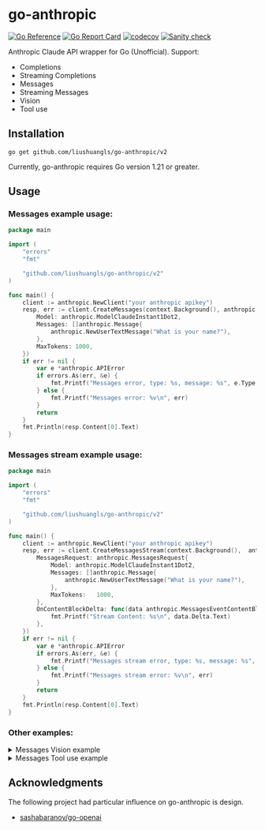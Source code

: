 # go-anthropic

[![Go Reference](https://pkg.go.dev/badge/github.com/liushuangls/go-anthropic.svg)](https://pkg.go.dev/github.com/liushuangls/go-anthropic)
[![Go Report Card](https://goreportcard.com/badge/github.com/liushuangls/go-anthropic)](https://goreportcard.com/report/github.com/liushuangls/go-anthropic)
[![codecov](https://codecov.io/gh/liushuangls/go-anthropic/graph/badge.svg?token=O6JSAOZORX)](https://codecov.io/gh/liushuangls/go-anthropic)
[![Sanity check](https://github.com/liushuangls/go-anthropic/actions/workflows/pr.yml/badge.svg)](https://github.com/liushuangls/go-anthropic/actions/workflows/pr.yml)

Anthropic Claude API wrapper for Go (Unofficial). Support:

- Completions
- Streaming Completions
- Messages
- Streaming Messages
- Vision
- Tool use

## Installation

```
go get github.com/liushuangls/go-anthropic/v2
```

Currently, go-anthropic requires Go version 1.21 or greater.

## Usage

### Messages example usage:

```go
package main

import (
	"errors"
	"fmt"

	"github.com/liushuangls/go-anthropic/v2"
)

func main() {
	client := anthropic.NewClient("your anthropic apikey")
	resp, err := client.CreateMessages(context.Background(), anthropic.MessagesRequest{
		Model: anthropic.ModelClaudeInstant1Dot2,
		Messages: []anthropic.Message{
			anthropic.NewUserTextMessage("What is your name?"),
		},
		MaxTokens: 1000,
	})
	if err != nil {
		var e *anthropic.APIError
		if errors.As(err, &e) {
			fmt.Printf("Messages error, type: %s, message: %s", e.Type, e.Message)
		} else {
			fmt.Printf("Messages error: %v\n", err)
        }
		return
	}
	fmt.Println(resp.Content[0].Text)
}
```

### Messages stream example usage:

```go
package main

import (
	"errors"
	"fmt"

	"github.com/liushuangls/go-anthropic/v2"
)

func main() {
	client := anthropic.NewClient("your anthropic apikey")
	resp, err := client.CreateMessagesStream(context.Background(),  anthropic.MessagesStreamRequest{
		MessagesRequest: anthropic.MessagesRequest{
			Model: anthropic.ModelClaudeInstant1Dot2,
			Messages: []anthropic.Message{
				anthropic.NewUserTextMessage("What is your name?"),
			},
			MaxTokens:   1000,
		},
		OnContentBlockDelta: func(data anthropic.MessagesEventContentBlockDeltaData) {
			fmt.Printf("Stream Content: %s\n", data.Delta.Text)
		},
	})
	if err != nil {
		var e *anthropic.APIError
		if errors.As(err, &e) {
			fmt.Printf("Messages stream error, type: %s, message: %s", e.Type, e.Message)
		} else {
			fmt.Printf("Messages stream error: %v\n", err)
        }
		return
	}
	fmt.Println(resp.Content[0].Text)
}
```

### Other examples:

<details>
<summary>Messages Vision example</summary>

```go
package main

import (
	"errors"
	"fmt"

	"github.com/liushuangls/go-anthropic/v2"
)

func main() {
	client := anthropic.NewClient("your anthropic apikey")

	imagePath := "xxx"
	imageMediaType := "image/jpeg"
	imageFile, err := os.Open(imagePath)
	if err != nil {
		panic(err)
	}
	imageData, err := io.ReadAll(imageFile)
	if err != nil {
		panic(err)
	}

	resp, err := client.CreateMessages(context.Background(), anthropic.MessagesRequest{
		Model: anthropic.ModelClaude3Opus20240229,
		Messages: []anthropic.Message{
			{
				Role: anthropic.RoleUser,
				Content: []anthropic.MessageContent{
					anthropic.NewImageMessageContent(anthropic.MessageContentImageSource{
						Type:      "base64",
						MediaType: imageMediaType,
						Data:      imageData,
					}),
					anthropic.NewTextMessageContent("Describe this image."),
				},
			},
		},
		MaxTokens: 1000,
	})
	if err != nil {
		var e *anthropic.APIError
		if errors.As(err, &e) {
			fmt.Printf("Messages error, type: %s, message: %s", e.Type, e.Message)
		} else {
			fmt.Printf("Messages error: %v\n", err)
        }
		return
	}
	fmt.Println(resp.Content[0].Text)
}
```
</details>

<details>

<summary>Messages Tool use example</summary>

```go
package main

import (
	"context"
	"fmt"

	"github.com/liushuangls/go-anthropic/v2"
	"github.com/liushuangls/go-anthropic/v2/jsonschema"
)

func main() {
	client := anthropic.NewClient(
		"your anthropic apikey",
	)

	request := anthropic.MessagesRequest{
		Model: anthropic.ModelClaude3Haiku20240307,
		Messages: []anthropic.Message{
			anthropic.NewUserTextMessage("What is the weather like in San Francisco?"),
		},
		MaxTokens: 1000,
		Tools: []anthropic.ToolDefinition{
			{
				Name:        "get_weather",
				Description: "Get the current weather in a given location",
				InputSchema: jsonschema.Definition{
					Type: jsonschema.Object,
					Properties: map[string]jsonschema.Definition{
						"location": {
							Type:        jsonschema.String,
							Description: "The city and state, e.g. San Francisco, CA",
						},
						"unit": {
							Type:        jsonschema.String,
							Enum:        []string{"celsius", "fahrenheit"},
							Description: "The unit of temperature, either 'celsius' or 'fahrenheit'",
						},
					},
					Required: []string{"location"},
				},
			},
		},
	}

	resp, err := client.CreateMessages(context.Background(), request)
	if err != nil {
		panic(err)
	}

	request.Messages = append(request.Messages, anthropic.Message{
		Role:    anthropic.RoleAssistant,
		Content: resp.Content,
	})

	var toolUse *anthropic.MessageContentToolUse

	for _, c := range resp.Content {
		if c.Type == anthropic.MessagesContentTypeToolUse {
			toolUse = c.MessageContentToolUse
		}
	}

	if toolUse == nil {
		panic("tool use not found")
	}

	request.Messages = append(request.Messages, anthropic.NewToolResultsMessage(toolUse.ID, "65 degrees", false))

	resp, err = client.CreateMessages(context.Background(), request)
	if err != nil {
		panic(err)
	}
	fmt.Printf("Response: %+v\n", resp)
}
```

</details>

## Acknowledgments
The following project had particular influence on go-anthropic is design.

- [sashabaranov/go-openai](https://github.com/sashabaranov/go-openai)

